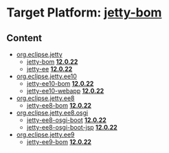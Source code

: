 # Target Platform: [jetty-bom](https://raw.githubusercontent.com/eclipse-orbit/orbit-simrel/main/maven-jetty/tp/other/MavenJettySupplement.target)

## Content
 - [org.eclipse.jetty](https://repo.maven.apache.org/maven2/org/eclipse/jetty/)
    - [jetty-bom](https://repo.maven.apache.org/maven2/org/eclipse/jetty/jetty-bom/) **[12.0.22](https://repo.maven.apache.org/maven2/org/eclipse/jetty/jetty-bom/12.0.22)**
    - [jetty-ee](https://repo.maven.apache.org/maven2/org/eclipse/jetty/jetty-ee/) **[12.0.22](https://repo.maven.apache.org/maven2/org/eclipse/jetty/jetty-ee/12.0.22)**
 - [org.eclipse.jetty.ee10](https://repo.maven.apache.org/maven2/org/eclipse/jetty/ee10/)
    - [jetty-ee10-bom](https://repo.maven.apache.org/maven2/org/eclipse/jetty/ee10/jetty-ee10-bom/) **[12.0.22](https://repo.maven.apache.org/maven2/org/eclipse/jetty/ee10/jetty-ee10-bom/12.0.22)**
    - [jetty-ee10-webapp](https://repo.maven.apache.org/maven2/org/eclipse/jetty/ee10/jetty-ee10-webapp/) **[12.0.22](https://repo.maven.apache.org/maven2/org/eclipse/jetty/ee10/jetty-ee10-webapp/12.0.22)**
 - [org.eclipse.jetty.ee8](https://repo.maven.apache.org/maven2/org/eclipse/jetty/ee8/)
    - [jetty-ee8-bom](https://repo.maven.apache.org/maven2/org/eclipse/jetty/ee8/jetty-ee8-bom/) **[12.0.22](https://repo.maven.apache.org/maven2/org/eclipse/jetty/ee8/jetty-ee8-bom/12.0.22)**
 - [org.eclipse.jetty.ee8.osgi](https://repo.maven.apache.org/maven2/org/eclipse/jetty/ee8/osgi/)
    - [jetty-ee8-osgi-boot](https://repo.maven.apache.org/maven2/org/eclipse/jetty/ee8/osgi/jetty-ee8-osgi-boot/) **[12.0.22](https://repo.maven.apache.org/maven2/org/eclipse/jetty/ee8/osgi/jetty-ee8-osgi-boot/12.0.22)**
    - [jetty-ee8-osgi-boot-jsp](https://repo.maven.apache.org/maven2/org/eclipse/jetty/ee8/osgi/jetty-ee8-osgi-boot-jsp/) **[12.0.22](https://repo.maven.apache.org/maven2/org/eclipse/jetty/ee8/osgi/jetty-ee8-osgi-boot-jsp/12.0.22)**
 - [org.eclipse.jetty.ee9](https://repo.maven.apache.org/maven2/org/eclipse/jetty/ee9/)
    - [jetty-ee9-bom](https://repo.maven.apache.org/maven2/org/eclipse/jetty/ee9/jetty-ee9-bom/) **[12.0.22](https://repo.maven.apache.org/maven2/org/eclipse/jetty/ee9/jetty-ee9-bom/12.0.22)**
